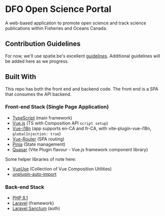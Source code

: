 # DFO Open Science Portal
A web-based application to promote open science and track science publications within Fisheries and Oceans Canada.
## Contribution Guidelines
For now, we'll use spatie.be's excellent [guidelines](https://spatie.be/guidelines).
Additional guidelines will be added here as we progress.

## Built With
This repo has both the front end and backend code. The front end is a SPA that consumes the API backend.
### Front-end Stack (Single Page Application)
- [TypeScript](https://www.typescriptlang.org/) (main framework)
- [Vue.js](https://vuejs.org/) (TS with Composition API `script setup`)
- [Vue-i18n](https://vue-i18n.intlify.dev/) (app supports en-CA and fr-CA, with vite-plugin-vue-i18n, `globalInjection: true`)
- [Vue-Router](https://router.vuejs.org/) (SPA routing)
- [Pinia](https://pinia.vuejs.org/) (State management)
- [Quasar](https://quasar.dev/) (Vite Plugin flavour - Vue.js framework component library)

Some helper libraries of note here:
- [VueUse](https://vueuse.org/) (Collection of Vue Composition Utilities)
- [unplugin-auto-import](https://github.com/antfu/unplugin-auto-import)

### Back-end Stack
- [PHP 8.1](https://www.php.net/)
- [Laravel](https://laravel.com/) (framework)
- [Laravel Sanctum](https://laravel.com/docs/9.x/sanctum) (auth)

